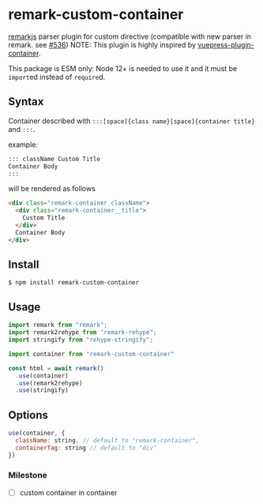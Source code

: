 # remark-custom-container

[remarkjs][remarkjs] parser plugin for custom directive (compatible with new parser in remark. see [#536][536])
NOTE: This plugin is highly inspired by [vuepress-plugin-container][vuepress-plugin-container].

This package is ESM only: Node 12+ is needed to use it and it must be `import`ed instead of `require`d.

## Syntax

Container described with `:::[space]{class name}[space]{container title}` and `:::`.

example:

```markdown
::: className Custom Title
Container Body
:::
```

will be rendered as follows

```html
<div class="remark-container className">
  <div class="remark-container__title">
    Custom Title
  </div>
  Container Body
</div>
```

## Install

```shell
$ npm install remark-custom-container
```

## Usage

```javascript
import remark from "remark";
import remark2rehype from "remark-rehype";
import stringify from "rehype-stringify";

import container from "remark-custom-container"

const html = await remark()
  .use(container)
  .use(remark2rehype)
  .use(stringify)
```

## Options

```javascript
use(container, {
  className: string, // default to "remark-container",
  containerTag: string // default to "div"
})
```

### Milestone

- [ ] custom container in container

[remarkjs]: https://github.com/remarkjs/remark
[536]: https://github.com/remarkjs/remark/pull/536
[vuepress-plugin-container]: https://github.com/vuepress/vuepress-community/tree/main/packages/vuepress-plugin-container
